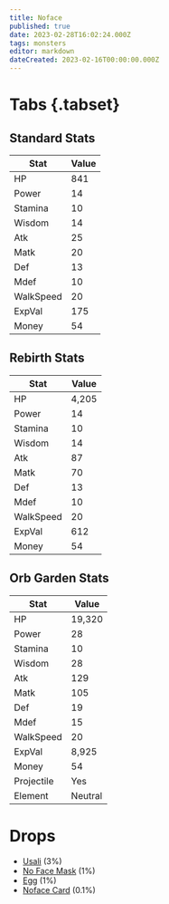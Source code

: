 ```yaml
---
title: Noface
published: true
date: 2023-02-28T16:02:24.000Z
tags: monsters
editor: markdown
dateCreated: 2023-02-16T00:00:00.000Z
---
```


# Tabs {.tabset}

## Standard Stats

|Stat|Value|
|-|-|
|HP|841|
|Power|14|
|Stamina|10|
|Wisdom|14|
|Atk|25|
|Matk|20|
|Def|13|
|Mdef|10|
|WalkSpeed|20|
|ExpVal|175|
|Money|54|
## Rebirth Stats

|Stat|Value|
|-|-|
|HP|4,205|
|Power|14|
|Stamina|10|
|Wisdom|14|
|Atk|87|
|Matk|70|
|Def|13|
|Mdef|10|
|WalkSpeed|20|
|ExpVal|612|
|Money|54|
## Orb Garden Stats

|Stat|Value|
|-|-|
|HP|19,320|
|Power|28|
|Stamina|10|
|Wisdom|28|
|Atk|129|
|Matk|105|
|Def|19|
|Mdef|15|
|WalkSpeed|20|
|ExpVal|8,925|
|Money|54|
|Projectile|Yes|
|Element|Neutral|

# Drops
 * [Usali](/items/usali) (3%)
 * [No Face Mask](/items/no-face-mask) (1%)
 * [Egg](/items/egg) (1%)
 * [Noface Card](/items/noface-card) (0.1%)
